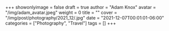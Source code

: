 +++
showonlyimage = false
draft = true
author = "Adam Knox"
avatar = "/img/adam_avatar.jpeg"
weight = 0
title = ""
cover = "/img/post/photography/2021_12/.jpg"
date = "2021-12-07T00:01:01-06:00"
categories = ["Photography", "Travel"]
tags = []
+++
<!--more-->
